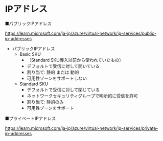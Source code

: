 # IPアドレス

■パブリックIPアドレス

https://learn.microsoft.com/ja-jp/azure/virtual-network/ip-services/public-ip-addresses

- パブリックIPアドレス
  - Basic SKU
    - （Standard SKU導入以前から使われていたもの）
    - デフォルトで受信に対して開いている
    - 割り当て: 静的 または 動的
    - 可用性ゾーンをサポートしない
  - Standard SKU
    - デフォルトで受信に対して閉じている
    - ネットワークセキュリティグループで明示的に受信を許可
    - 割り当て: 静的のみ
    - 可用性ゾーンをサポート

■プライベートIPアドレス

https://learn.microsoft.com/ja-jp/azure/virtual-network/ip-services/private-ip-addresses


